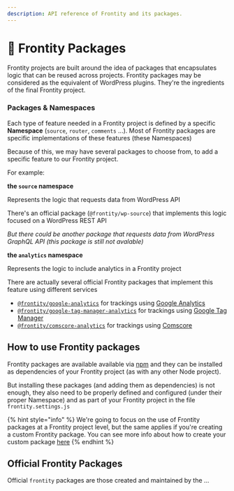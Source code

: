```yaml
---
description: API reference of Frontity and its packages.
---
```


# 🍱 Frontity Packages

Frontity projects are built around the idea of packages that encapsulates logic that can be reused across projects. Frontity packages may be considered as the equivalent of WordPress plugins.  They're the ingredients of the final Frontity project.

### Packages & Namespaces

Each type of feature needed in a Frontity project is defined by a specific **Namespace** (`source`, `router`, `comments` ...). Most of Frontity packages are specific implementations of these features (these Namespaces)

Because of this, we may have several packages to choose from, to add a specific feature to our Frontity project. 

For example:

**the `source` namespace**

Represents the logic that requests data from WordPress API

There's an official package (`@frontity/wp-source`) that implements this logic focused on a WordPress REST API

_But there could be another package that requests data from WordPress GraphQL API (this package is still not avalable)_

**the `analytics` namespace**

Represents the logic to include analytics in a Frontity project 

There are actually several official Frontity packages that implement this feature using different services

- [`@frontity/google-analytics`](https://github.com/frontity/frontity/tree/dev/packages/google-analytics) for trackings using [Google Analytics](https://analytics.google.com/)
- [`@frontity/google-tag-manager-analytics`](https://github.com/frontity/frontity/tree/dev/packages/google-tag-manager-analytics) for trackings using [Google Tag Manager](https://tagmanager.google.com/)
- [`@frontity/comscore-analytics`](https://github.com/frontity/frontity/tree/dev/packages/comscore-analytics) for trackings using [Comscore](https://www.comscore.com/) 


## How to use Frontity packages

Frontity packages are available available via [npm](https://www.npmjs.com/search?q=keywords:frontity) and they can be installed as dependencies of your Frontity project (as with any other Node project). 

But installing these packages (and adding them as dependencies) is not enough, they also need to be properly defined and configured (under their proper Namespace) and as part of your Frontity project in the file `frontity.settings.js`


{% hint style="info" %}
We're going to focus on the use of Frontity packages at a Frontity project level, but the same applies if you're creating a custom Frontity package. 
You can see more info about how to create your custom package [here](#)
{% endhint %}

## Official Frontity Packages

Official `frontity` packages are those created and maintained by the ...

